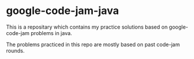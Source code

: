 # google-code-jam-java
This is a repositary which contains my practice solutions based on google-code-jam problems in java.

The problems practiced in this repo are mostly based on past code-jam rounds.
